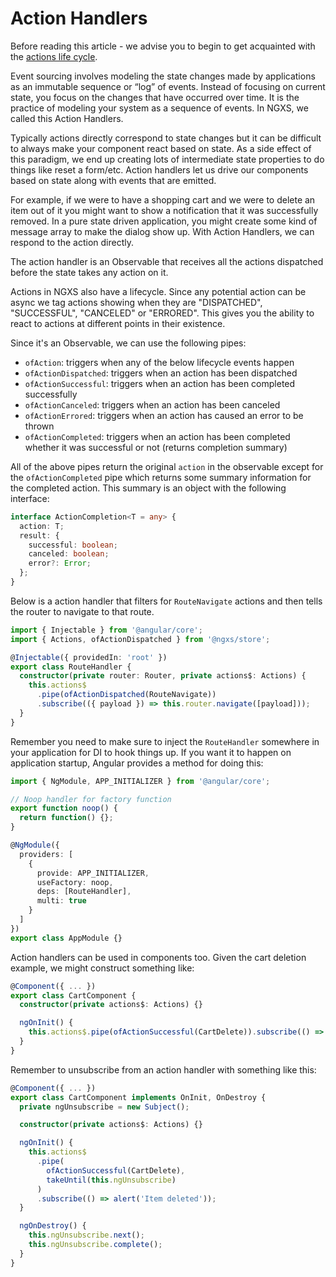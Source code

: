# Action Handlers

Before reading this article - we advise you to begin to get acquainted with the [actions life cycle](./actions-life-cycle.md).

Event sourcing involves modeling the state changes made by applications as an immutable sequence or “log” of events.
Instead of focusing on current state, you focus on the changes that have occurred over time. It is the practice of
modeling your system as a sequence of events. In NGXS, we called this Action Handlers.

Typically actions directly correspond to state changes but it can be difficult to always make your component react
based on state. As a side effect of this paradigm, we end up creating lots of intermediate state properties
to do things like reset a form/etc. Action handlers let us drive our components based on state along with events
that are emitted.

For example, if we were to have a shopping cart and we were to delete an item out of it you might want to show
a notification that it was successfully removed. In a pure state driven application, you might create some kind
of message array to make the dialog show up. With Action Handlers, we can respond to the action directly.

The action handler is an Observable that receives all the actions dispatched before the state takes any action on it.

Actions in NGXS also have a lifecycle. Since any potential action can be async we tag actions showing when they are "DISPATCHED", "SUCCESSFUL", "CANCELED" or "ERRORED". This gives you the ability to react to actions at different points in their existence.

Since it's an Observable, we can use the following pipes:

- `ofAction`: triggers when any of the below lifecycle events happen
- `ofActionDispatched`: triggers when an action has been dispatched
- `ofActionSuccessful`: triggers when an action has been completed successfully
- `ofActionCanceled`: triggers when an action has been canceled
- `ofActionErrored`: triggers when an action has caused an error to be thrown
- `ofActionCompleted`: triggers when an action has been completed whether it was successful or not (returns completion summary)

All of the above pipes return the original `action` in the observable except for the `ofActionCompleted` pipe which returns some summary information for the completed action. This summary is an object with the following interface:

```ts
interface ActionCompletion<T = any> {
  action: T;
  result: {
    successful: boolean;
    canceled: boolean;
    error?: Error;
  };
}
```

Below is a action handler that filters for `RouteNavigate` actions and then tells the router to navigate to that
route.

```ts
import { Injectable } from '@angular/core';
import { Actions, ofActionDispatched } from '@ngxs/store';

@Injectable({ providedIn: 'root' })
export class RouteHandler {
  constructor(private router: Router, private actions$: Actions) {
    this.actions$
      .pipe(ofActionDispatched(RouteNavigate))
      .subscribe(({ payload }) => this.router.navigate([payload]));
  }
}
```

Remember you need to make sure to inject the `RouteHandler` somewhere in your application for DI to hook things up. If
you want it to happen on application startup, Angular provides a method for doing this:

```ts
import { NgModule, APP_INITIALIZER } from '@angular/core';

// Noop handler for factory function
export function noop() {
  return function() {};
}

@NgModule({
  providers: [
    {
      provide: APP_INITIALIZER,
      useFactory: noop,
      deps: [RouteHandler],
      multi: true
    }
  ]
})
export class AppModule {}
```

Action handlers can be used in components too. Given the cart deletion example, we might construct something like:

```ts
@Component({ ... })
export class CartComponent {
  constructor(private actions$: Actions) {}

  ngOnInit() {
    this.actions$.pipe(ofActionSuccessful(CartDelete)).subscribe(() => alert('Item deleted'));
  }
}
```

Remember to unsubscribe from an action handler with something like this:

```ts
@Component({ ... })
export class CartComponent implements OnInit, OnDestroy {
  private ngUnsubscribe = new Subject();

  constructor(private actions$: Actions) {}

  ngOnInit() {
    this.actions$
      .pipe(
        ofActionSuccessful(CartDelete),
        takeUntil(this.ngUnsubscribe)
      )
      .subscribe(() => alert('Item deleted'));
  }

  ngOnDestroy() {
    this.ngUnsubscribe.next();
    this.ngUnsubscribe.complete();
  }
}
```
